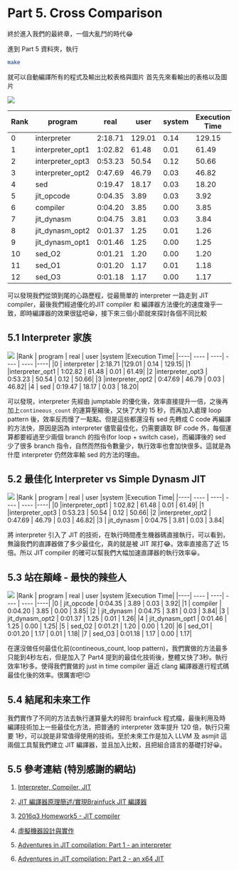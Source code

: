 # Part 5. Cross Comparison
終於進入我們的最終章，一個大亂鬥的時代😂

進到 Part 5 資料夾，執行
```bash
make
```
就可以自動編譯所有的程式及輸出比較表格與圖片
首先先來看輸出的表格以及圖片

![](https://i.imgur.com/jItYoZk.png)

|Rank  |         program |    real  |  user  |system  |Execution Time|
|----| ---- | ----| ----  | ----  |----|
|0   |     interpreter | 2:18.71  |129.01  |  0.14  |        129.15|
|1   |interpreter_opt1 | 1:02.82  | 61.48  |  0.01  |         61.49|
|2   |interpreter_opt3 | 0:53.23  | 50.54  |  0.12  |         50.66|
|3   |interpreter_opt2 | 0:47.69  | 46.79  |  0.03  |         46.82|
|4   |             sed | 0:19.47  | 18.17  |  0.03  |         18.20|
|5   |      jit_opcode | 0:04.35  |  3.89  |  0.03  |          3.92|
|6   |        compiler | 0:04.20  |  3.85  |  0.00  |          3.85|
|7   |      jit_dynasm | 0:04.75  |  3.81  |  0.03  |          3.84|
|8   | jit_dynasm_opt2 | 0:01.37  |  1.25  |  0.01  |          1.26|
|9   | jit_dynasm_opt1 | 0:01.46  |  1.25  |  0.00  |          1.25|
|10  |          sed_O2 | 0:01.21  |  1.20  |  0.00  |          1.20|
|11  |          sed_O1 | 0:01.20  |  1.17  |  0.01  |          1.18|
|12  |          sed_O3 | 0:01.18  |  1.17  |  0.00  |          1.17|

可以發現我們從頭到尾的心路歷程，從最簡單的 interpreter 一路走到 JIT compiler，最後我們經過優化的JIT compiler 和 編譯器方法優化的速度幾乎一致，即時編譯器的效果很猛吧😁，接下來三個小節就來探討各個不同比較


## 5.1 Interpreter 家族

![](https://i.imgur.com/nlEJB7f.png)
|Rank  |         program |    real  |  user  |system  |Execution Time|
|----| ---- | ----| ----  | ----  |----|
|0   |     interpreter | 2:18.71  |129.01  |  0.14  |        129.15|
|1   |interpreter_opt1 | 1:02.82  | 61.48  |  0.01  |         61.49|
|2   |interpreter_opt3 | 0:53.23  | 50.54  |  0.12  |         50.66|
|3   |interpreter_opt2 | 0:47.69  | 46.79  |  0.03  |         46.82|
|4   |             sed | 0:19.47  | 18.17  |  0.03  |         18.20|

可以發現，interpreter 先經由 jumptable 的優化後，效率直接提升一倍，之後再加上`contineous_count` 的運算壓縮後，又快了大約 15 秒，而再加入處理 loop pattern 後，效率反而慢了一點點。但是這些都還沒有 sed 先轉成
 C code 再編譯的方法快，原因是因為 interpreter 儘管最佳化，仍需要讀取 BF code 外，每個運算都要經過至少兩個 branch 的指令(for loop + switch case)，而編譯後的 sed 少了很多 branch 指令，自然而然指令數量少，執行效率也會加快很多。這就是為什麼 interpreter 仍然效率輸 sed 的方法的理由。

## 5.2 最佳化 Interpreter vs  Simple Dynasm JIT
![](https://i.imgur.com/bgnQT0Z.png)
|Rank  |         program |    real  |  user  |system  |Execution Time|
|----| ---- | ----| ----  | ----  |----|
|0   |interpreter_opt1 | 1:02.82  | 61.48  |  0.01  |         61.49|
|1   |interpreter_opt3 | 0:53.23  | 50.54  |  0.12  |         50.66|
|2   |interpreter_opt2 | 0:47.69  | 46.79  |  0.03  |         46.82|
|3   |      jit_dynasm | 0:04.75  |  3.81  |  0.03  |          3.84|

將 interpreter 引入了 JIT 的技術，在執行時間產生機器碼直接執行，可以看到，無論我們的直譯器做了多少最佳化，真的就是被 JIT 屌打😂。效率直接高了近 15 倍。所以 JIT compiler 的確可以幫我們大幅加速直譯器的執行效率😀。


## 5.3 站在顛峰 - 最快的辣些人
![](https://i.imgur.com/7WItIlM.png)
|Rank  |         program |    real  |  user  |system  |Execution Time|
|----| ---- | ----| ----  | ----  |----|
|0   |      jit_opcode | 0:04.35  |  3.89  |  0.03  |          3.92|
|1   |        compiler | 0:04.20  |  3.85  |  0.00  |          3.85|
|2   |      jit_dynasm | 0:04.75  |  3.81  |  0.03  |          3.84|
|3   | jit_dynasm_opt2 | 0:01.37  |  1.25  |  0.01  |          1.26|
|4   | jit_dynasm_opt1 | 0:01.46  |  1.25  |  0.00  |          1.25|
|5   |          sed_O2 | 0:01.21  |  1.20  |  0.00  |          1.20|
|6   |          sed_O1 | 0:01.20  |  1.17  |  0.01  |          1.18|
|7   |          sed_O3 | 0:01.18  |  1.17  |  0.00  |          1.17|

在還沒做任何最佳化前(contineous_count, loop pattern)，我們實做的方法最多只能到4秒左右，但是加入了 Part4 提到的最佳化技術後，整體又快了3秒。執行效率1秒多。使得我們實做的 just in time compiler 逼近 clang 編譯器進行程式碼最佳化後的效率。很厲害吧!😉


## 5.4 結尾和未來工作
我們實作了不同的方法去執行運算量大的碎形 brainfuck 程式檔，最後利用及時編譯技術加上一些最佳化方法，把普通的 interpreter 效率提升 120 倍，執行只需要 1秒，可以說是非常值得使用的技術。至於未來工作是加入 LLVM 及 asmjit 這兩個工具幫我們建立 JIT 編譯器，並且加入比較，且把組合語言的基礎打好😀。

## 5.5 參考連結 (特別感謝的網站)
1. [Interpreter, Compiler, JIT](https://nickdesaulniers.github.io/blog/2015/05/25/interpreter-compiler-jit/)

2. [JIT 編譯器原理簡述/實現Brainfuck JIT 編譯器](http://accu.cc/content/jit_tour/brainfuck_jit/)

3. [2016q3 Homework5 - JIT compiler](https://hackmd.io/@nKngvyhpQdGagg1V6GKLwA/HJjoxbvke?type=view#2016q3-Homework5---JIT-compiler)
4. [虛擬機器設計與實作](https://hackmd.io/@sysprog/SkBsZoReb?type=view)
5. [Adventures in JIT compilation: Part 1 - an interpreter](https://eli.thegreenplace.net/2017/adventures-in-jit-compilation-part-1-an-interpreter/)

6. [Adventures in JIT compilation: Part 2 - an x64 JIT](https://eli.thegreenplace.net/2017/adventures-in-jit-compilation-part-2-an-x64-jit/)